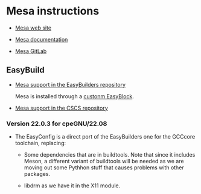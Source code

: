 # Mesa instructions

-   [Mesa web site](https://www.mesa3d.org/)
    
-   [Mesa documentation](https://docs.mesa3d.org/)
    
-   [Mesa GitLab](https://gitlab.freedesktop.org/mesa)
    

## EasyBuild

-   [Mesa support in the EasyBuilders repository](https://github.com/easybuilders/easybuild-easyconfigs/tree/develop/easybuild/easyconfigs/m/Mesa)
   
    Mesa is installed through a [custonm EasyBlock](https://github.com/easybuilders/easybuild-easyblocks/blob/develop/easybuild/easyblocks/m/mesa.py).
   
-   [Mesa support in the CSCS repository](https://github.com/eth-cscs/production/tree/master/easybuild/easyconfigs/m/Mesa)


### Version 22.0.3 for cpeGNU/22.08

-   The EasyConfig is a direct port of the EasyBuilders one for the GCCcore toolchain,
    replacing:
    
    -   Some dependencies that are in buildtools. Note that since it includes Meson, 
        a different variant of buildtools will be needed as we are moving out some
        Pythhon stuff that causes problems with other packages.
        
    -   libdrm as we have it in the X11 module.
    

  